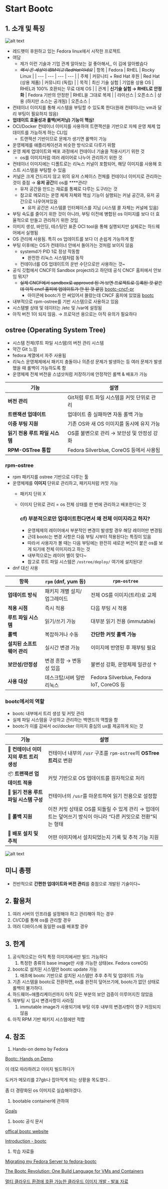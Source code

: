 # Start Bootc

## 1. 소개 및 특징

![alt text](img/bootc-pipeline.png)

- 레드햇이 후원하고 있는 Fedora linux에서 시작한 프로젝트
- 여담
  - 제가 이런 기술과 기업 관계 알아보는 걸 좋아해서,, 이 김에 알아봤슴다
  - *~~역시 온 세상이 IBM이고 RedHat이네요~~*
  | 항목 | Fedora | RHEL | Rocky Linux |
  | --- | --- | --- | --- |
  | 주체 | 커뮤니티 + Red Hat 후원 | Red Hat (상용 제품) | 커뮤니티 (독립) |
  | 목적 | 최신 기술 실험 | 기업용 상용 OS | RHEL과 100% 호환되는 무료 대체 OS |
  | 관계 | **신기술 실험 → RHEL로 안정화** | Fedora 기반의 안정판 | RHEL을 그대로 복제 |
  | 라이선스 | 오픈소스 | 상용 (하지만 소스는 공개됨) | 오픈소스 |
- 컨테이너 이미지를 통해 시스템을 부팅할 수 있도록 한다(원래 컨테이너는 vm과 달리 부팅이 필요하지 않음)
- **업데이트 효율성과 롤백(버저닝) 기능이 핵심!**
- OCI/Docker 컨테이너 이미지를 사용하여 트랜잭션을 기반으로 자체 운영 체제 업데이트를 가능하게 하는 CLI임
  - 트랜잭션 기반이므로 문제가 생기면 롤백이 가능
- 운영체제를 애플리케이션과 비슷한 방식으로 다루기 위함
- 운영 체제 업데이트와 배포 과정에서 컨테이너 기술을 적용시키기 위한 것
  - os를 이미지처럼 여러 레이어로 나누어 관리하기 위한 것
- 컨테이너 이미지에는 디폴트로는 리눅스 커널이 포함되어, 해당 이미지를 사용해 호스트 시스템을 부팅할 수 있음
- 커널은 크게 건드리지 않고 위의 유저 스페이스 전체를 컨테이너 이미지로 관리하는 것이 중점 → **유저 공간**의 os를 ****관리!
  - 유저 공간을 만드는 재료를 통째로 다루는 도구라는 것
  - 참고로 메모리는 운영 체제 자체와 핵심 기능이 실행되는 커널 공간과, 유저 공간으로 나우어져있음
    - 유저 공간은 시스템콜 인터페이스를 지님 (시스템 콜 자체는 커널에 있음)
- 부팅 속도를 줄이기 위한 것이 아니라, 부팅 이전에 병합된 os 이미지를 보다 더 효율적으로 만들고 관리하기 위한 것임
- 이미지 생성, 바인딩, 테스팅인 표준 OCI tool을 통해 실행되지만 실제로는 하드웨어에서 실행됨
- OS 관리에 사용됨. 특히 os 업데이트를 보다 더 손쉽게 가능하게 함
- 부팅 이후에는 OS가 컨테이너 안에서 돌아가는 것처럼 보이지 않음
  - systemd가 PID 1로 정상 작동함
    - 완전한 리눅스 시스템처럼 동작
  - 컨테이너를 OS 업데이트의 운반 수단으로만 사용하는 것~
- 공식 깃헙에서 CNCF의 Sandbox project라고 하던데 공식 CNCF 홈피에서 안보임 뭐지?
  - ~~실제 CNCF에서 sandbox로 approved 된 거 보면 프로젝트로 등록된 것 같은데 아직 cncf 홈피에 업데이트가 안 된 것 같음~~
    [bootc-cncf-pr](https://github.com/cncf/sandbox/issues/310)
    - 아이콘에 bootc가 안 써있어서 몰랐는데 CNCF 홈피에 있었음
      [bootc](https://www.cncf.io/projects/bootc/)
- 내부적으로 rpm-ostree를 기반 시스템으로 사용하고 있음
- 시스템별 상태 및 데이터는 /etc 및 /var에 설정됨
- 아직 버전 1이 되지 않음. → 프로덕션 용으로는 아직 유의가 필요하다

## ostree (Operating System Tree)

- 시스템 전체(루트 파일 시스템)의 버전 관리 시스템
- 약간 Git 느낌
- fedora 계열에서 자주 사용됨
- 리눅스 운영체제에서 패키지 충돌이나 의존성 문제가 발생하는 등 여러 문제가 발생했을 때 롤백이 가능하도록 함
- 운영체제 전체 버전을 스냅샷처럼 저장하기에 안정적인 롤백 & 배포가 가능

| 기능 | 설명 |
| --- | --- |
| **버전 관리** | Git처럼 루트 파일 시스템을 커밋 단위로 관리 |
| **트랜잭션 업데이트** | 업데이트 중 실패하면 자동 롤백 가능 |
| **이중 부팅 지원** | 기존 OS와 새 OS 이미지를 동시에 유지 가능 |
| **읽기 전용 루트 파일 시스템** | OS를 불변으로 관리 → 보안성 및 안정성 강화 |
| **RPM-OSTree 통합** | Fedora Silverblue, CoreOS 등에서 사용됨 |

### rpm-ostree

- rpm 패키지를 ostree 기반으로 다루는 툴
- 운영체제를 **이미지** 단위로 관리하고, 패키지처럼 커밋 가능
  - 패키지 단위 X
  - 이미지 단위로 관리 = os 전체 상태를 한 번에 관리하고 배포한다는 것

    ### cf) 부분적으로만 업데이트한다면서 왜 전체 이미지라고 하지?

    - 운영체제의 레이어에서 부분적인 변경이 발생할 경우 해당 레이어만 변경됨
    - 근데 bootc는 변경 사항은 다음 부팅 시부터 적용된다는 특징이 있음
    - 따라서 사용자가 볼 때는 다음 부팅에는 완전히 새로운 버전이 붙은 os를 보게 되기에 전체 이미지라고 하는 것
    - 내부적으로는 레이어 별이 맞다~
    - 참고로 루트 파일 시스템은 `/ostree/deploy/` 여기에 설치된다!
- dnf 대신 사용

| 항목 | `rpm` (dnf, yum 등) | `rpm-ostree` |
| --- | --- | --- |
| **업데이트 방식** | 패키지 개별 설치/업그레이드 | 전체 OS를 이미지(트리)로 교체 |
| **적용 시점** | 즉시 적용 | 다음 부팅 시 적용 |
| **루트 파일 시스템** | 읽기/쓰기 가능 | 대부분 읽기 전용 (immutable) |
| **롤백** | 복잡하거나 수동 | **간단한 커밋 롤백 가능** |
| **설치된 소프트웨어 관리** | 실시간 변경 가능 | 이미지에 반영된 후 재부팅 필요 |
| **보안성/안정성** | 변경 흔함 → 변동성 있음 | 불변성 강화, 운영체제 일관성 ↑ |
| **사용 대상** | 데스크탑/서버 일반 리눅스 | Fedora Silverblue, Fedora IoT, CoreOS 등 |

### bootc에서의 역할

- bootc 내부에서 트리 생성 및 커밋 관리
- 실제 파일 시스템을 구성하고 관리하는 백엔드의 역할을 함
- bootc가 이를 감싸서 oci/docker 이미지 중심의 ux를 제공하게 되는 것

| 기능 | 설명 |
| --- | --- |
| 🔨 **컨테이너 이미지의 루트 트리 생성** | 컨테이너 내부의 `/usr` 구조를 `rpm-ostree`의 **OSTree 트리**로 변환 |
| 📦 **트랜잭션 업데이트 적용** | 커밋 기반으로 OS 업데이트를 원자적으로 처리 |
| 🧱 **읽기 전용 루트 파일 시스템 구성** | 컨테이너의 `/usr`를 마운트하여 읽기 전용으로 설정함 |
| 🔄 **롤백 지원** | 이전 커밋 상태로 OS를 되돌릴 수 있게 관리 → 업데이트는 덮어쓰기 방식이 아니라 “다른 커밋으로 전환”되는 형태 |
| 📂 **배포 설치 및 추적** | 어떤 이미지에서 설치되었는지 기록 및 추적 기능 지원 |

![alt text](image.png)

## 미니 총평

- 전반적으로 **간편한 업데이트와 버전 관리**를 중점으로 개발된 기술이다~

## 2. 활용처

1. 여러 서버의 인프라를 설정해야 하고 관리해야 하는 경우
2. CI/CD를 통해 os를 관리할 경우
3. 여러 디바이스에 동일한 os를 배포할 경우

## 3. 한계

1. 공식적으로는 아직 특정 이미지에서만 빌드 가능하다
    1. 특정한 종류의 base image만 사용 가능한 상태(ex. Fedora coreOS)
2. bootc로 설치된 시스템만 bootc update 가능
    1. 애초에 bootc 기반으로 설치된 시스템만 추후 추적 및 업데이트 가능
3. 기존 시스템을 bootc로 전환하면, os를 완전히 덮어쓰기에, bootc가 없던 상태로 롤백이 불가하다.
4. 하드웨어~애플리케이션까지 아직 모든 부분의 보안 검증이 이루어지진 않았음
5. 재부팅 시 임시 변경사항이 사라짐
    1. immutable image가 사용되기에 부팅 이후 내부의 변경사항이 영구 저장되지 않음
6. 아직 RPM 기반 패키지 시스템에만 적합

## 4. 참조

1. Hands-on demo by Fedora

  [Bootc: Hands on Demo](https://www.youtube.com/watch?v=fccox6sGCWA)

이 데모 따라하려고 이미지 빌드하다가

도커가 메모리를 27gb나 잡아먹게 되는 상황을 목도했다..

좀 더 경량화된 os 이미지로 실습해야겠다.

1. bootable container에 관하여

  [Goals](https://containers.github.io/bootable/)

1. bootc 공식 문서

  [offical bootc website](https://github.com/containers/bootable)

  [Introduction - bootc](https://bootc-dev.github.io/bootc/intro.html)

1. 학습 자료들

  [Migrating my Fedora Server to fedora-bootc](https://www.youtube.com/watch?v=T9aDEF_4vr8)

  [The Bootc Revolution: One Build Language for VMs and Containers](https://medium.com/%40josephsims1/the-bootc-revolution-one-build-language-for-vms-and-containers-48ecdf7fc7e6)

  [멀티 클라우드 환경에 호환 가능한 클라우드 이미지 개발 - 발표 자료](https://tech.chhanz.xyz/linux/2025/03/21/bootc-meetup/)
